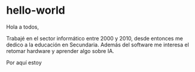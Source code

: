 # hello-world
Hola a todos,

Trabajé en el sector informático entre 2000 y 2010, desde entonces me dedico a la educación en Secundaria.
Además del software me interesa el retomar hardware y aprender algo sobre IA.

Por aquí estoy
